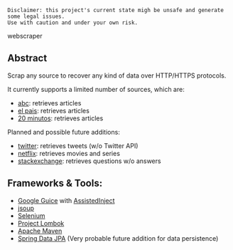 ```
Disclaimer: this project's current state migh be unsafe and generate some legal issues.
Use with caution and under your own risk.
```

webscraper

## Abstract

Scrap any source to recover any kind of data over HTTP/HTTPS protocols.

It currently supports a limited number of sources, which are:
* [abc](https://www.abc.es/): retrieves articles
* [el pais](https://elpais.com/): retrieves articles
* [20 minutos](https://www.20minutos.es/): retrieves articles

Planned and possible future additions:
* [twitter](https://twitter.com/): retrieves tweets (w/o Twitter API)
* [netflix](https://www.netflix.com/): retrieves movies and series
* [stackexchange](https://stackexchange.com/): retrieves questions w/o answers

## Frameworks & Tools:

* [Google Guice](https://github.com/google/guice) with [AssistedInject](https://github.com/square/AssistedInject)
* [jsoup](https://github.com/jhy/jsoup/)
* [Selenium](https://github.com/SeleniumHQ/selenium)
* [Project Lombok](https://projectlombok.org/)
* [Apache Maven](https://maven.apache.org/)
* [Spring Data JPA](https://spring.io/projects/spring-data-jpa) (Very probable future addition for data persistence)